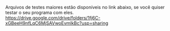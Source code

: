 Arquivos de testes maiores estão disponíveis no link abaixo, se você quiser testar o seu programa com eles.
https://drive.google.com/drive/folders/1fj6C-xGBeeH9nfLqC6MjSAVwoEvmlkBc?usp=sharing